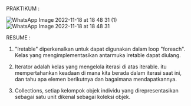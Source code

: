 PRAKTIKUM :

![WhatsApp Image 2022-11-18 at 18 48 31 (1)](https://user-images.githubusercontent.com/82600583/202705037-9839e315-8b4a-4889-b58b-e9b73c791189.jpeg)
![WhatsApp Image 2022-11-18 at 18 48 31](https://user-images.githubusercontent.com/82600583/202705059-dff3d05e-ea4f-4abd-8ce7-1db66dd90b21.jpeg)


RESUME : 
1.  "Iretable" diperkenalkan untuk dapat digunakan dalam loop "foreach". Kelas yang mengimplementasikan antarmuka iretable dapat diulang.

2.  Iterator adalah kelas yang mengelola iterasi di atas iterable. itu mempertahankan keadaan di mana kita berada dalam iterasi saat ini, dan tahu apa elemen berikutnya dan bagaimana mendapatkannya.

3. Collections, setiap kelompok objek individu yang direpresentasikan sebagai satu unit dikenal sebagai koleksi objek.
